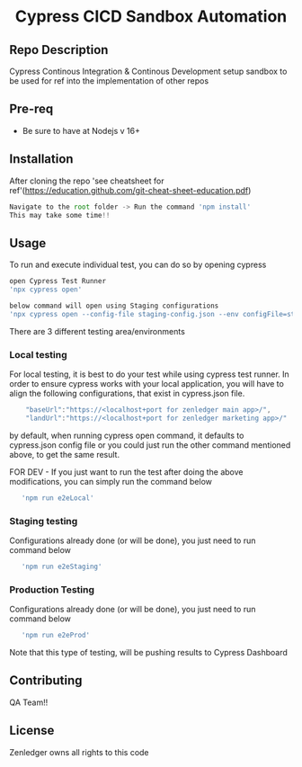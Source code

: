 # <h1 align="center"> Cypress CICD Sandbox Automation </h1>

## Repo Description

Cypress Continous Integration & Continous Development setup sandbox to be used for ref into the implementation of other repos

## Pre-req

- Be sure to have at Nodejs v 16+

## Installation

After cloning the repo 'see cheatsheet for ref'(https://education.github.com/git-cheat-sheet-education.pdf)

```javascript
Navigate to the root folder -> Run the command 'npm install'
This may take some time!!
````

## Usage

To run and execute individual test, you can do so by opening cypress

```javascript
open Cypress Test Runner
'npx cypress open'

below command will open using Staging configurations
'npx cypress open --config-file staging-config.json --env configFile=staging'

```

There are 3 different testing area/environments

### Local testing

For local testing, it is best to do your test while using cypress test runner.
In order to ensure cypress works with your local application, you will have to align the following configurations, that exist in cypress.json file.

```javascript
    "baseUrl":"https://<localhost+port for zenledger main app>/",
    "landUrl":"https://<localhost+port for zenledger marketing app>/"
```

by default, when running cypress open command, it defaults to cypress.json config file or you could just run the other command mentioned above, to get the same result.

FOR DEV - If you just want to run the test after doing the above modifications, you can simply run the command below

```javascript
   'npm run e2eLocal'
```

### Staging testing

Configurations already done (or will be done), you just need to run command below
```javascript
   'npm run e2eStaging'
```

### Production Testing
Configurations already done (or will be done), you just need to run command below
```javascript
   'npm run e2eProd'
```
Note that this type of testing, will be pushing results to Cypress Dashboard

## Contributing

QA Team!!

## License

Zenledger owns all rights to this code
